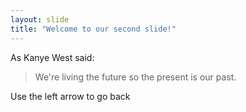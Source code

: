 ```yaml
---
layout: slide
title: "Welcome to our second slide!"
---
```

As Kanye West said:

> We're living the future so
> the present is our past.

Use the left arrow to go back